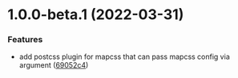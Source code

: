 # 1.0.0-beta.1 (2022-03-31)


### Features

* add postcss plugin for mapcss that can pass mapcss config via argument ([69052c4](https://github.com/mapcss/postcss-mapcss/commit/69052c49ba9383e1c0d8f25e055d9aecf1d1468b))
